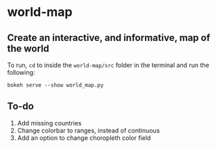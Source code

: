 # world-map

## Create an interactive, and informative, map of the world

To run, `cd` to inside the `world-map/src` folder in the terminal and run the following:

```shell
bokeh serve --show world_map.py
```

## To-do

1. Add missing countries
2. Change colorbar to ranges, instead of continuous
3. Add an option to change choropleth color field
